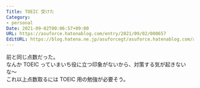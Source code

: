 ```yaml
---
Title: TOEIC 受けた
Category:
- personal
Date: 2021-09-02T00:06:57+09:00
URL: https://asuforce.hatenablog.com/entry/2021/09/02/000657
EditURL: https://blog.hatena.ne.jp/asuforcegt/asuforce.hatenablog.com/atom/entry/26006613803750266
---
```


前と同じ点数だった。  
なんか TOEIC っていまいち役に立つ印象がないから、対策する気が起きないな〜  
これ以上点数取るには TOEIC 用の勉強が必要そう。
